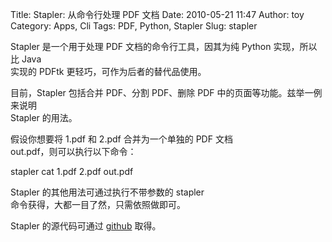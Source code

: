 Title: Stapler: 从命令行处理 PDF 文档
Date: 2010-05-21 11:47
Author: toy
Category: Apps, Cli
Tags: PDF, Python, Stapler
Slug: stapler

Stapler 是一个用于处理 PDF 文档的命令行工具，因其为纯 Python
实现，所以比 Java  
实现的 PDFtk 更轻巧，可作为后者的替代品使用。

目前，Stapler 包括合并 PDF、分割 PDF、删除 PDF
中的页面等功能。兹举一例来说明  
Stapler 的用法。

假设你想要将 1.pdf 和 2.pdf 合并为一个单独的 PDF 文档  
out.pdf，则可以执行以下命令：

stapler cat 1.pdf 2.pdf out.pdf

Stapler 的其他用法可通过执行不带参数的 stapler  
命令获得，大都一目了然，只需依照做即可。

Stapler 的源代码可通过 [github](http://github.com/hellerbarde/stapler)
取得。
